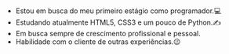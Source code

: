 
- Estou em busca do meu primeiro estágio como programador.💻
- Estudando atualmente HTML5, CSS3 e um pouco de Python.✍
- Em busca sempre de crescimento profissional e pessoal.
- Habilidade com o cliente de outras experiências.😉
